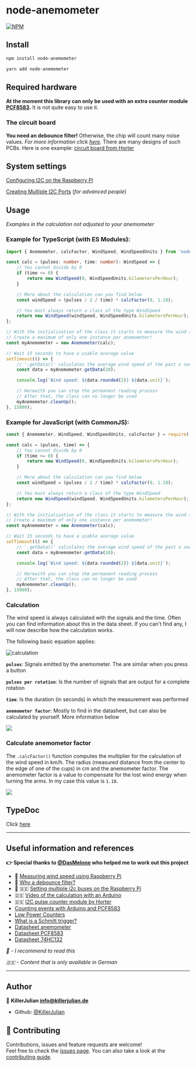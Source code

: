 # node-anemometer

[![NPM](https://nodei.co/npm/node-anemometer.png)](https://npmjs.org/package/node-anemometer)

## Install

```sh
npm install node-anemometer
```

```sh
yarn add node-anemometer
```

## Required hardware

**At the moment this library can only be used with an extra counter module [PCF8583](https://www.nxp.com/docs/en/data-sheet/PCF8583.pdf).** It is not quite easy to use it.

### The circuit board

**You need an debounce filter!** Otherwise, the chip will count many noise values. _For more information click [here](https://ptvo.info/zigbee-configurable-firmware-features/external-sensors/pcf8583-zigbee-counter/)._ There are many designs of such PCBs. Here is one example: [circuit board from Horter](https://www.horter.de/doku/i2c-counter-PCF8583_db.pdf)

## System settings

[Configuring I2C on the Raspberry Pi](https://github.com/fivdi/i2c-bus/blob/HEAD/doc/raspberry-pi-i2c.md)

[Creating Multiple I2C Ports](https://www-laub--home-de.translate.goog/wiki/Raspberry_Pi_multiple_I2C_bus?_x_tr_sl=de&_x_tr_tl=en&_x_tr_hl=de&_x_tr_pto=wapp) (_for advanced people_)

## Usage

_Examples in the calculation not adjusted to your anemometer_

### Example for TypeScript (with ES Modules):

```typescript
import { Anemometer, calcFactor, WindSpeed, WindSpeedUnits } from 'node-anemometer';

const calc = (pulses: number, time: number): WindSpeed => {
	// You cannot divide by 0
	if (time <= 0) {
		return new WindSpeed(0, WindSpeedUnits.kilometersPerHour);
	}

	// More about the calculation can you find below
	const windSpeed = (pulses / 2 / time) * calcFactor(9, 1.18);

	// You must always return a class of the type WindSpeed
	return new WindSpeed(windSpeed, WindSpeedUnits.kilometersPerHour);
};

// With the initialization of the class it starts to measure the wind speed and stores it in a cache
// Create a maximum of only one instance per anemometer!
const myAnemometer = new Anemometer(calc);

// Wait 15 seconds to have a usable average value
setTimeout(() => {
	// '.getData()' calculates the average wind speed of the past x seconds
	const data = myAnemometer.getData(10);

	console.log(`Wind speed: ${data.rounded(2)} ${data.unit}`);

	// Herewith you can stop the permanent reading process
	// After that, the class can no longer be used
	myAnemometer.cleanUp();
}, 15000);
```

### Example for JavaScript (with CommonJS):

```js
const { Anemometer, WindSpeed, WindSpeedUnits, calcFactor } = require('node-anemometer');

const calc = (pulses, time) => {
	// You cannot divide by 0
	if (time <= 0) {
		return new WindSpeed(0, WindSpeedUnits.kilometersPerHour);
	}

	// More about the calculation can you find below
	const windSpeed = (pulses / 2 / time) * calcFactor(9, 1.18);

	// You must always return a class of the type WindSpeed
	return new WindSpeed(windSpeed, WindSpeedUnits.kilometersPerHour);
};

// With the initialization of the class it starts to measure the wind speed and stores it in a cache
// Create a maximum of only one instance per anemometer!
const myAnemometer = new Anemometer(calc);

// Wait 15 seconds to have a usable average value
setTimeout(() => {
	// '.getData()' calculates the average wind speed of the past x seconds
	const data = myAnemometer.getData(10);

	console.log(`Wind speed: ${data.rounded(2)} ${data.unit}`);

	// Herewith you can stop the permanent reading process
	// After that, the class can no longer be used
	myAnemometer.cleanUp();
}, 15000);
```

### Calculation

The wind speed is always calculated with the signals and the time. Often you can find information about this in the data sheet. If you can't find any, I will now describe how the calculation works.

The following basic equation applies:

![calculation](./images/calculation.svg)

**`pulses`**: Signals emitted by the anemometer. The are similar when you press a button

**`pulses per rotation`**: Is the number of signals that are output for a complete rotation

**`time`**: Is the duration (in seconds) in which the measurement was performed

**`anemometer factor`**: Mostly to find in the datasheet, but can also be calculated by yourself. More information below

![](./images/pulses.svg)

### Calculate anemometor factor

The `.calcFactor()` function computes the multiplier for the calculation of the wind speed in km/h. The radius (measured distance from the center to the edge of one of the cups) in cm and the anemometer factor. The anemometer factor is a value to compensate for the lost wind energy when turning the arms. In my case this value is `1.18`.

![](./images/anemometer.svg)

## TypeDoc

Click [here](https://killerjulian.github.io/node-anemometer/)

---

## Useful information and references

**👉 Special thanks to [@DasMelone](https://github.com/DasMelone) who helped me to work out this project**

- 🌟 [Measuring wind speed using Raspberry Pi](https://projects.raspberrypi.org/en/projects/build-your-own-weather-station/5)
- 🌟 [Why a debounce filter?](https://ptvo.info/zigbee-configurable-firmware-features/external-sensors/pcf8583-zigbee-counter/)
- 🌟 🇩🇪 [Setting multiple i2c buses on the Raspberry Pi](https://www.laub-home.de/wiki/Raspberry_Pi_multiple_I2C_bus)
- 🇩🇪 [Video of the calculation with an Arduino](https://www.youtube.com/watch?v=Mr05UumeQsk)
- 🇩🇪 [I2C pulse counter module by Horter](https://www.nikolaus-lueneburg.de/2019/05/i2c-impuls-counter-modul/)
- [Counting events with Arduino and PCF8583](https://tinkerman.cat/post/counting-events-with-arduino-and-pcf8583/)
- [Low Power Counters](https://hackaday.io/project/174898-esp-now-weather-station/log/184063-low-power-counters)
- [What is a Schmitt trigger?](https://en.wikipedia.org/wiki/Schmitt_trigger)
- [Datasheet anemometer](https://www.argentdata.com/files/80422_datasheet.pdf)
- [Datasheet PCF8583](https://www.nxp.com/docs/en/data-sheet/PCF8583.pdf)
- [Datasheet 74HC132](https://assets.nexperia.com/documents/data-sheet/74HC_HCT132.pdf)

_🌟 - I recommend to read this_

_🇩🇪 - Content that is only available in German_

---

## Author

👤 **KillerJulian <info@killerjulian.de>**

- Github: [@KillerJulian](https://github.com/KillerJulian)

## 🤝 Contributing

Contributions, issues and feature requests are welcome!<br />Feel free to check the [issues page](https://github.com/KillerJulian/node-anemometer/issues). You can also take a look at the [contributing guide](https://github.com/KillerJulian/node-anemometer/blob/master/CONTRIBUTING.md).
